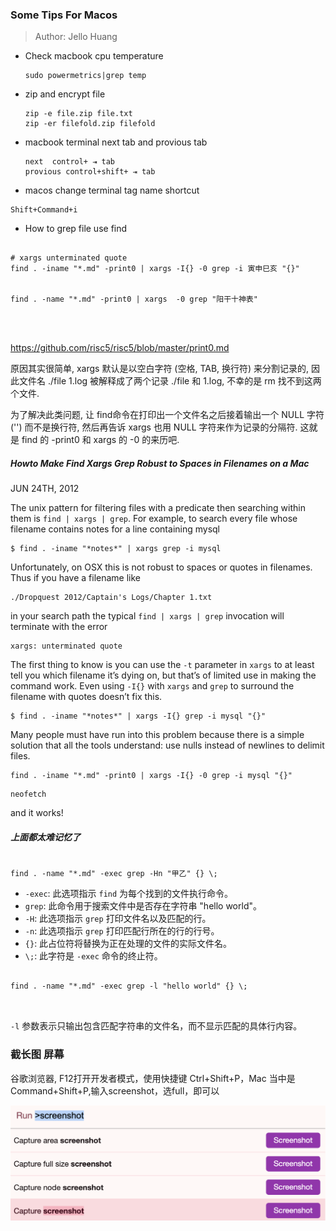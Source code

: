 ### Some Tips For Macos

> Author: Jello Huang



* Check macbook cpu temperature

  ~~~
  sudo powermetrics|grep temp
  ~~~

  



* zip and encrypt  file

  ~~~
  zip -e file.zip file.txt
  zip -er filefold.zip filefold
  ~~~

  

* macbook  terminal next tab and provious tab  

  ~~~
  next  control+ ⇥ tab
  provious control+shift+ ⇥ tab
  
  ~~~

  

* macos change terminal tag name shortcut

```shell 
Shift+Command+i
```

* How to grep file use find

```shell

# xargs unterminated quote 
find . -iname "*.md" -print0 | xargs -I{} -0 grep -i 寅申巳亥 "{}"


find . -name "*.md" -print0 | xargs  -0 grep "阳干十神表"




```
https://github.com/risc5/risc5/blob/master/print0.md

原因其实很简单, xargs 默认是以空白字符 (空格, TAB, 换行符) 来分割记录的, 因此文件名 ./file 1.log 被解释成了两个记录 ./file 和 1.log, 不幸的是 rm 找不到这两个文件.

为了解决此类问题, 让 find命令在打印出一个文件名之后接着输出一个 NULL 字符 ('') 而不是换行符, 然后再告诉 xargs 也用 NULL 字符来作为记录的分隔符. 这就是 find 的 -print0 和 xargs 的 -0 的来历吧.






##### Howto Make Find Xargs Grep Robust to Spaces in Filenames on a Mac

JUN 24TH, 2012

The unix pattern for filtering files with a predicate then searching within them is `find | xargs | grep`. For example, to search every file whose filename contains notes for a line containing mysql



```
$ find . -iname "*notes*" | xargs grep -i mysql 
```

Unfortunately, on OSX this is not robust to spaces or quotes in filenames. Thus if you have a filename like



```
./Dropquest 2012/Captain's Logs/Chapter 1.txt 
```

in your search path the typical `find | xargs | grep` invocation will terminate with the error



```
xargs: unterminated quote 
```

The first thing to know is you can use the `-t` parameter in `xargs` to at least tell you which filename it’s dying on, but that’s of limited use in making the command work. Even using `-I{}` with `xargs` and `grep` to surround the filename with quotes doesn’t fix this.



```
$ find . -iname "*notes*" | xargs -I{} grep -i mysql "{}" 
```

Many people must have run into this problem because there is a simple solution that all the tools understand: use nulls instead of newlines to delimit files.



```
find . -iname "*.md" -print0 | xargs -I{} -0 grep -i mysql "{}" 
```

```
neofetch
```

and it works!



##### 上面都太难记忆了

~~~shell

find . -name "*.md" -exec grep -Hn "甲乙" {} \;

~~~



- `-exec`: 此选项指示 `find` 为每个找到的文件执行命令。
- `grep`: 此命令用于搜索文件中是否存在字符串 "hello world"。
- `-H`: 此选项指示 `grep` 打印文件名以及匹配的行。
- `-n`: 此选项指示 `grep` 打印匹配行所在的行的行号。
- `{}`: 此占位符将替换为正在处理的文件的实际文件名。
- `\;`: 此字符是 `-exec` 命令的终止符。





~~~shell

find . -name "*.md" -exec grep -l "hello world" {} \;



~~~

`-l` 参数表示只输出包含匹配字符串的文件名，而不显示匹配的具体行内容。





### 截长图 屏幕

谷歌浏览器, F12打开开发者模式，使用快捷键 Ctrl+Shift+P，Mac 当中是 Command+Shift+P,输入screenshot，选full，即可以

![vim cheet sheet](./images/screen/Loog_screen.png)







